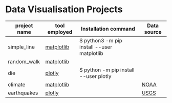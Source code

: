 # Data Visualisation Projects

| **project name** | **tool employed**| Installation command | Data source |
|-----|----|-----|-----|
|simple_line |[matplotlib](https://matplotlib.org/gallery/) | $ python3 -m pip install --user matplotlib |  |
|random_walk | [matplotlib](https://matplotlib.org/gallery/)| |  |
|die | [plotly](https://plot.ly/python/)| $ python -m pip install --user plotly |  |
|climate | [matplotlib](https://matplotlib.org/gallery/) |  | [NOAA](https://www.nodc.noaa.gov/) |
|earthquakes | [plotly](https://plot.ly/python/) | | [USGS](https://earthquake.usgs.gov/earthquakes/feed/) |

